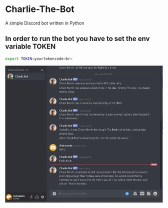 # Charlie-The-Bot
A simple Discord bot written in Python<br>

## In order to run the bot you have to set the env variable TOKEN<br>
```sh
export TOKEN=yourtokencode<br>
```
![](charliebot.JPG)

